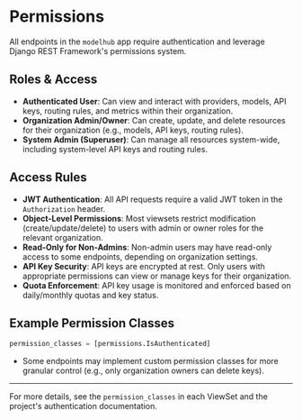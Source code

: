 # Permissions

All endpoints in the `modelhub` app require authentication and leverage Django REST Framework's permissions system.

## Roles & Access
- **Authenticated User**: Can view and interact with providers, models, API keys, routing rules, and metrics within their organization.
- **Organization Admin/Owner**: Can create, update, and delete resources for their organization (e.g., models, API keys, routing rules).
- **System Admin (Superuser)**: Can manage all resources system-wide, including system-level API keys and routing rules.

## Access Rules
- **JWT Authentication**: All API requests require a valid JWT token in the `Authorization` header.
- **Object-Level Permissions**: Most viewsets restrict modification (create/update/delete) to users with admin or owner roles for the relevant organization.
- **Read-Only for Non-Admins**: Non-admin users may have read-only access to some endpoints, depending on organization settings.
- **API Key Security**: API keys are encrypted at rest. Only users with appropriate permissions can view or manage keys for their organization.
- **Quota Enforcement**: API key usage is monitored and enforced based on daily/monthly quotas and key status.

## Example Permission Classes
```python
permission_classes = [permissions.IsAuthenticated]
```

- Some endpoints may implement custom permission classes for more granular control (e.g., only organization owners can delete keys).

---

For more details, see the `permission_classes` in each ViewSet and the project's authentication documentation.
